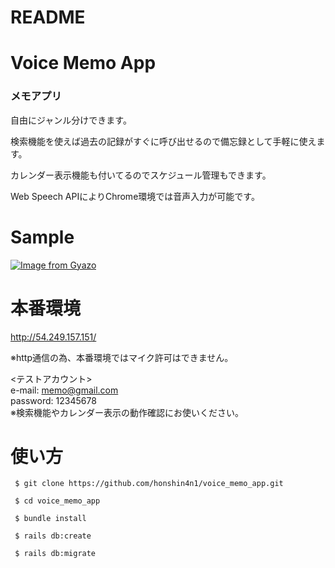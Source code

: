 # README


# Voice Memo App
### メモアプリ

自由にジャンル分けできます。

検索機能を使えば過去の記録がすぐに呼び出せるので備忘録として手軽に使えます。

カレンダー表示機能も付いてるのでスケジュール管理もできます。

Web Speech APIによりChrome環境では音声入力が可能です。

# Sample

[![Image from Gyazo](https://i.gyazo.com/c729c8758fc627a8fab0c2c4e443b884.gif)](https://gyazo.com/c729c8758fc627a8fab0c2c4e443b884)

# 本番環境

http://54.249.157.151/

※http通信の為、本番環境ではマイク許可はできません。


<テストアカウント>   
  e-mail: memo@gmail.com  
  password: 12345678  
  ※検索機能やカレンダー表示の動作確認にお使いください。
  

# 使い方

```
 $ git clone https://github.com/honshin4n1/voice_memo_app.git
                                              
 $ cd voice_memo_app

 $ bundle install

 $ rails db:create

 $ rails db:migrate
 ```
                                                                







